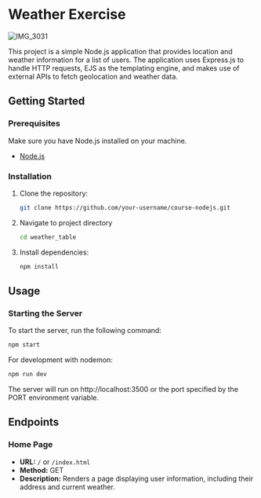 # Weather Exercise
![IMG_3031](https://github.com/DavideMichelon10/weather-exercise/assets/30610916/c89644e1-872f-4c03-982f-2efce70de3bc)

This project is a simple Node.js application that provides location and weather information for a list of users. The application uses Express.js to handle HTTP requests, EJS as the templating engine, and makes use of external APIs to fetch geolocation and weather data.

## Getting Started

### Prerequisites

Make sure you have Node.js installed on your machine.

- [Node.js](https://nodejs.org/)

### Installation

1. Clone the repository:

   ```bash
   git clone https://github.com/your-username/course-nodejs.git

2. Navigate to project directory

   ```bash
   cd weather_table

3. Install dependencies:

   ```bash
   npm install

## Usage
### Starting the Server
To start the server, run the following command:

```bash
npm start
```
For development with nodemon:

```bash
npm run dev
```
The server will run on http://localhost:3500 or the port specified by the PORT environment variable.

## Endpoints

### Home Page

- **URL:** `/` or `/index.html`
- **Method:** GET
- **Description:** Renders a page displaying user information, including their address and current weather.
